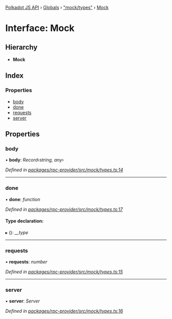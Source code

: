 [Polkadot JS API](../README.md) › [Globals](../globals.md) › ["mock/types"](../modules/_mock_types_.md) › [Mock](_mock_types_.mock.md)

# Interface: Mock

## Hierarchy

* **Mock**

## Index

### Properties

* [body](_mock_types_.mock.md#body)
* [done](_mock_types_.mock.md#done)
* [requests](_mock_types_.mock.md#requests)
* [server](_mock_types_.mock.md#server)

## Properties

###  body

• **body**: *Record‹string, any›*

*Defined in [packages/rpc-provider/src/mock/types.ts:14](https://github.com/polkadot-js/api/blob/8fb64f77cd/packages/rpc-provider/src/mock/types.ts#L14)*

___

###  done

• **done**: *function*

*Defined in [packages/rpc-provider/src/mock/types.ts:17](https://github.com/polkadot-js/api/blob/8fb64f77cd/packages/rpc-provider/src/mock/types.ts#L17)*

#### Type declaration:

▸ (): *__type*

___

###  requests

• **requests**: *number*

*Defined in [packages/rpc-provider/src/mock/types.ts:15](https://github.com/polkadot-js/api/blob/8fb64f77cd/packages/rpc-provider/src/mock/types.ts#L15)*

___

###  server

• **server**: *Server*

*Defined in [packages/rpc-provider/src/mock/types.ts:16](https://github.com/polkadot-js/api/blob/8fb64f77cd/packages/rpc-provider/src/mock/types.ts#L16)*
